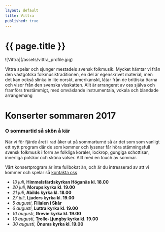```yaml
---
layout: default
title: Vittra
published: true
---
```

<div>
  <h1 class="page-title">{{ page.title }}</h1>
</div>
![Vittra](/assets/vittra_profile.jpg)

Vittra spelar och sjunger mestadels svensk folkmusik. Mycket hämtar vi från den västgötska folkmusiktraditionen, en del är egenskrivet material, men det kan också slinka in lite norskt, amerikanskt, låtar från de brittiska öarna och visor från den svenska visskatten. Allt är arrangerat av oss själva och framförs trestämmigt, med omväxlande instrumentala, vokala och blandade arrangemang

# Konserter sommaren 2017
### O sommartid så skön å kär
När vi för fjärde året i rad åker ut på sommarturné så är det som som vanligt ett nytt program där de som kommer och lyssnar får höra stämningsfull svensk folkmusik i form av folkliga koraler, lockrop, gungiga schottisar, innerliga polskor och sköna valser. Allt med en touch av sommar.

Vårt konsertprogram är inte fullbokat än, och är du intresserad av att vi kommer och spelar så [kontakta oss](/kontakt)
* *13 juli*, **Himmelsfärdskyrkan Höganäs kl. 18.00** 
* *20 juli*, **Morups kyrka kl. 19.00**
* *21 juli*, **Abilds kyrka kl. 18.00**
* *27 juli*, **Ljuders kyrka kl. 19.00**
* *5 augusti*, **Filialen i Skår**
* *6  augusti*, **Luttra kyrka kl. 19.00** 
* *10 augusti*, **Grevie kyrka kl. 19.00**
* *13 augusti*, **Trolle-Ljungby kyrka kl. 19.00**
* *30 augusti*, **Önums kyrka kl. 19.00**
